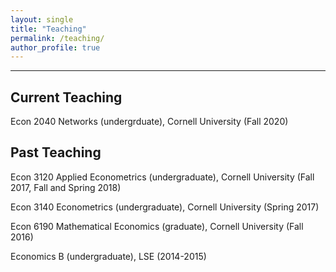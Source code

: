 ```yaml
---
layout: single
title: "Teaching"
permalink: /teaching/
author_profile: true
---
```

---

## Current Teaching
Econ 2040 Networks (undergrduate), Cornell University (Fall 2020)

## Past Teaching
Econ 3120 Applied Econometrics (undergraduate), Cornell University (Fall 2017, Fall and Spring 2018)

Econ 3140 Econometrics (undergraduate), Cornell University (Spring 2017)

Econ 6190 Mathematical Economics (graduate), Cornell University (Fall 2016)

Economics B (undergraduate), LSE (2014-2015)
